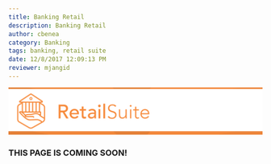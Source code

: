 ```yaml
---
title: Banking Retail
description: Banking Retail
author: cbenea
category: Banking
tags: banking, retail suite
date: 12/8/2017 12:09:13 PM  
reviewer: mjangid
---
```


![Retail Suite](../images/retail_banner.png)

### **THIS PAGE IS COMING SOON!**